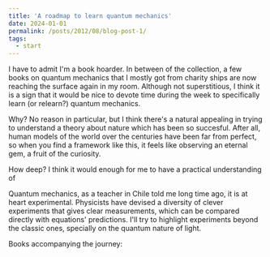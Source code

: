 ```yaml
---
title: 'A roadmap to learn quantum mechanics'
date: 2024-01-01
permalink: /posts/2012/08/blog-post-1/
tags:
  - start
---
```


I have to admit I'm a book hoarder. In between of the collection, a few books on quantum mechanics that I mostly got from charity ships are now reaching the surface again in my room. Although not superstitious, I think it is a sign that it would be nice to devote time during the week to specifically learn (or relearn?) quantum mechanics.

Why? No reason in particular, but I think there's a natural appealing in trying to understand a theory about nature which has been so succesful. After all, human models of the world over the centuries have been far from perfect, so when you find a framework like this, it feels like observing an eternal gem, a fruit of the curiosity.

How deep? I think it would enough for me to have a practical understanding of 

Quantum mechanics, as a teacher in Chile told me long time ago, it is at heart experimental. Physicists have devised a diversity of clever experiments that gives clear measurements, which can be compared directly with equations' predictions. I'll try to highlight experiments beyond the classic ones, specially on the quantum nature of light.

Books accompanying the journey:

